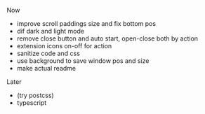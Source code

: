 Now
* improve scroll paddings size and fix bottom pos
* dif dark and light mode
* remove close button and auto start, open-close both by action
* extension icons on-off for action
* sanitize code and css
* use background to save window pos and size
* make actual readme

Later
* (try postcss)
* typescript